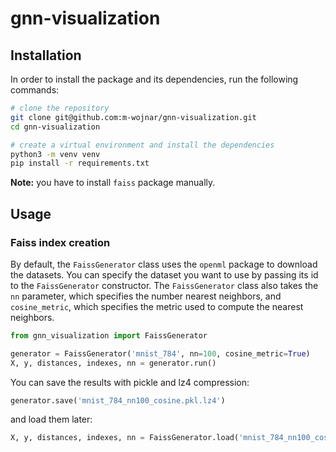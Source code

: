 # gnn-visualization

## Installation

In order to install the package and its dependencies, run the following commands:

```bash
# clone the repository
git clone git@github.com:m-wojnar/gnn-visualization.git
cd gnn-visualization

# create a virtual environment and install the dependencies
python3 -m venv venv
pip install -r requirements.txt
```

**Note:** you have to install `faiss` package manually.

## Usage

### Faiss index creation

By default, the `FaissGenerator` class uses the `openml` package to download the datasets. You can specify the dataset
you want to use by passing its id to the `FaissGenerator` constructor. The `FaissGenerator` class also takes the
`nn` parameter, which specifies the number nearest neighbors, and `cosine_metric`, which specifies the metric used to
compute the nearest neighbors.

```python
from gnn_visualization import FaissGenerator

generator = FaissGenerator('mnist_784', nn=100, cosine_metric=True)
X, y, distances, indexes, nn = generator.run()
```

You can save the results with pickle and lz4 compression:

```python
generator.save('mnist_784_nn100_cosine.pkl.lz4')
```

and load them later:

```python
X, y, distances, indexes, nn = FaissGenerator.load('mnist_784_nn100_cosine.pkl.lz4')
```